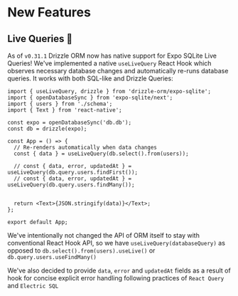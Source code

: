 # New Features

## Live Queries 🎉

As of `v0.31.1` Drizzle ORM now has native support for Expo SQLite Live Queries!
We've implemented a native `useLiveQuery` React Hook which observes necessary database changes and automatically re-runs database queries. It works with both SQL-like and Drizzle Queries:

```tsx
import { useLiveQuery, drizzle } from 'drizzle-orm/expo-sqlite';
import { openDatabaseSync } from 'expo-sqlite/next';
import { users } from './schema';
import { Text } from 'react-native';

const expo = openDatabaseSync('db.db');
const db = drizzle(expo);

const App = () => {
  // Re-renders automatically when data changes
  const { data } = useLiveQuery(db.select().from(users));

  // const { data, error, updatedAt } = useLiveQuery(db.query.users.findFirst());
  // const { data, error, updatedAt } = useLiveQuery(db.query.users.findMany());


  return <Text>{JSON.stringify(data)}</Text>;
};

export default App;
```

We've intentionally not changed the API of ORM itself to stay with conventional React Hook API, so we have `useLiveQuery(databaseQuery)` as opposed to `db.select().from(users).useLive()` or `db.query.users.useFindMany()`

We've also decided to provide `data`, `error` and `updatedAt` fields as a result of hook for concise explicit error handling following practices of `React Query` and `Electric SQL`